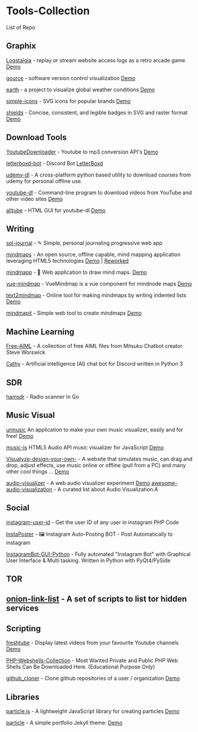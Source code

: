 # Tools-Collection
 List of Repo

## Graphix
[Logstalgia](https://github.com/acaudwell/Logstalgia) - replay or stream website access logs as a retro arcade game [Demo](https://logstalgia.io/)

[gource](https://github.com/acaudwell/Gource) - software version control visualization [Demo](https://gource.io)

[earth](https://github.com/cambecc/earth) - a project to visualize global weather conditions [Demo](http://earth.nullschool.net)

[simple-icons](https://github.com/simple-icons/simple-icons) - SVG icons for popular brands [Demo](https://simpleicons.org)

[shields](https://github.com/badges/shields) - Concise, consistent, and legible badges in SVG and raster format [Demo](https://shields.io)

## Download Tools

[YoutubeDownloader](https://github.com/cybernetwebdesign/YoutubeDownloader) - Youtube to mp3 conversion API's [Demo](https://api.download-lagu-mp3.com)

[letterboxd-bot](https://github.com/Pyrrolidine/letterboxd-bot) - Discord Bot [LetterBoxd]()

[udemy-dl](https://github.com/r0oth3x49/udemy-dl) - A cross-platform python based utility to download courses from udemy for personal offline use.

[youtube-dl](https://github.com/ytdl-org/youtube-dl) - Command-line program to download videos from YouTube and other video sites [Demo](http://ytdl-org.github.io/youtube-dl/)

[alltube](https://github.com/Rudloff/alltube) - HTML GUI for youtube-dl [Demo](http://alltubedownload.net/)

## Writing

[sol-journal](https://github.com/gillkyle/sol-journal) - ✎ Simple, personal journaling progressive web app

[mindmaps](https://github.com/drichard/mindmaps) - An open source, offline capable, mind mapping application leveraging HTML5 technologies [Demo](https://www.mindmaps.app) | [Reworked](https://app.mindmapmaker.org/)

[mindmapp](https://github.com/Mindmapp/mindmapp) - 🚀 Web application to draw mind maps. [Demo](https://mindmapp.cedoor.org/)

[vue-mindmap](https://github.com/anteriovieira/vue-mindmap) - VueMindmap is a vue component for mindnode maps [Demo](https://codesandbox.io/s/jv7pl7wn15)

[text2mindmap](https://github.com/tobloef/text2mindmap) - Online tool for making mindmaps by writing indented lists [Demo](https://tobloef.com/text2mindmap/)

[mindmapit](https://github.com/JoseTomasTocino/mindmapit) - Simple web tool to create mindmaps [Demo](http://josetomastocino.github.io/mindmapit/)
## Machine Learning

[Free-AIML](https://github.com/pandorabots/Free-AIML) - A collection of free AIML files from Mitsuku Chatbot creator Steve Worswick

[Cathy](https://github.com/DevDungeon/Cathy) - Artificial intelligence (AI) chat bot for Discord written in Python 3


## SDR

[hamsdr](https://github.com/porjo/hamsdr) - Radio scanner in Go



## Music Visual

[urmusic](https://github.com/nasso/urmusic) An application to make your own music visualizer, easily and for free! [Demo](https://nasso.github.io/urmusic)

[music-js](https://github.com/patrickroberts/music-js) HTML5 Audio API music visualizer for JavaScript [Demo](https://html5music.herokuapp.com/)

[Visualyze-design-your-own-](https://github.com/HoangTran0410/Visualyze-design-your-own-) - A website that simulates music, can drag and drop, adjust effects, use music online or offline (pull from a PC) and many other cool things ... [Demo](https://hoangtran0410.github.io/Visualyze-design-your-own-/)

[audio-visualizer](https://github.com/Teoxoy/audio-visualizer) - A web audio visualizer experiment [Demo](https://teoxoy.github.io/audio-visualizer)
[awesome-audio-visualization](https://github.com/willianjusten/awesome-audio-visualization) - A curated list about Audio Visualization.A

## Social

[instagram-user-id](https://github.com/ricardojoserf/instagram-user-id) - Get the user ID of any user in instagram PHP Code

[InstaPoster](https://github.com/Ademking/InstaPoster) - 🖼 Instagram Auto-Posting BOT - Post Automatically to instagram

[InstagramBot-GUI-Python](https://github.com/mediabots/InstagramBot-GUI-Python) - Fully automated "Instagram Bot" with Graphical User Interface & Multi tasking. Written in Python with PyQt4/PySide

## TOR

[onion-link-list](https://github.com/DanWin/onion-link-list) - A set of scripts to list tor hidden services
---

## Scripting

[freshtube](https://github.com/porjo/freshtube) - Display latest videos from your favourite Youtube channels [Demo](https://porjo.github.io/freshtube/)

[PHP-Webshells-Collection](https://github.com/x-o-r-r-o/PHP-Webshells-Collection) - Most Wanted Private and Public PHP Web Shells Can Be Downloaded Here. (Educational Purpose Only)

[github_cloner](https://logstalgia.io/) - Clone github repositories of a user / organization [Demo](https://blog.anantshri.info/cloning-github-repositories-user-organization/)

## Libraries

[particle.js](https://github.com/VincentGarreau/particles.js/) - A lightweight JavaScript library for creating particles [Demo](https://vincentgarreau.com/particles.js/)

[particle](https://github.com/nrandecker/particle) - A simple portfolio Jekyll theme: [Demo](https://nrandecker.github.io/particle/)